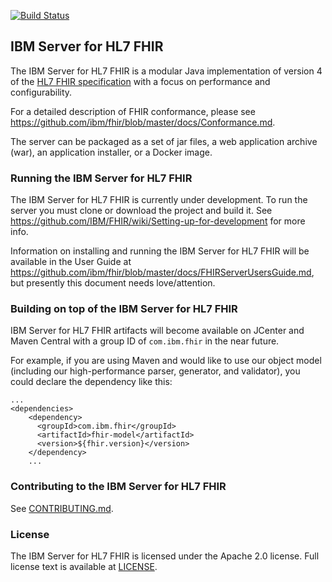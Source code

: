 [![Build Status](https://travis-ci.com/IBM/FHIR.svg?branch=master)](https://travis-ci.com/IBM/FHIR) 

## IBM Server for HL7 FHIR

The IBM Server for HL7 FHIR is a modular Java implementation of version 4 of the [HL7 FHIR specification](https://www.hl7.org/fhir/r4/http.html) with a focus on performance and configurability.

For a detailed description of FHIR conformance, please see https://github.com/ibm/fhir/blob/master/docs/Conformance.md.

The server can be packaged as a set of jar files, a web application archive (war), an application installer, or a Docker image.

### Running the IBM Server for HL7 FHIR
The IBM Server for HL7 FHIR is currently under development. To run the server you must clone or download the project and build it. See https://github.com/IBM/FHIR/wiki/Setting-up-for-development for more info.

Information on installing and running the IBM Server for HL7 FHIR will be available in the User Guide at https://github.com/ibm/fhir/blob/master/docs/FHIRServerUsersGuide.md, but presently this document needs love/attention.

### Building on top of the IBM Server for HL7 FHIR
IBM Server for HL7 FHIR artifacts will become available on JCenter and Maven Central with a group ID of `com.ibm.fhir` in the near future.

For example, if you are using Maven and would like to use our object model (including our high-performance parser, generator, and validator), you could declare the dependency like this:

```
...
<dependencies>
    <dependency>
      <groupId>com.ibm.fhir</groupId>
      <artifactId>fhir-model</artifactId>
      <version>${fhir.version}</version>
    </dependency>
    ...
```

### Contributing to the IBM Server for HL7 FHIR
See [CONTRIBUTING.md](CONTRIBUTING.md).

### License
The IBM Server for HL7 FHIR is licensed under the Apache 2.0 license. Full license text is
available at [LICENSE](LICENSE).
